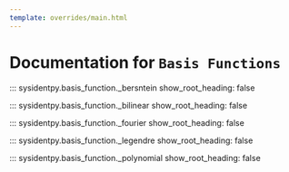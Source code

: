 ```yaml
---
template: overrides/main.html
---
```


# Documentation for `Basis Functions`

::: sysidentpy.basis_function._bersntein
      show_root_heading: false

::: sysidentpy.basis_function._bilinear
      show_root_heading: false

::: sysidentpy.basis_function._fourier
      show_root_heading: false

::: sysidentpy.basis_function._legendre
      show_root_heading: false

::: sysidentpy.basis_function._polynomial
      show_root_heading: false
